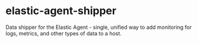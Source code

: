 # elastic-agent-shipper
Data shipper for the Elastic Agent - single, unified way to add monitoring for logs, metrics, and other types of data to a host.
